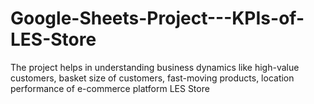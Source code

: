 # Google-Sheets-Project---KPIs-of-LES-Store
The project helps in understanding business dynamics like high-value customers, basket size of customers, fast-moving products, location performance of e-commerce platform LES Store
